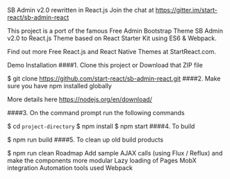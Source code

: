 SB Admin v2.0 rewritten in React.js
Join the chat at https://gitter.im/start-react/sb-admin-react

This project is a port of the famous Free Admin Bootstrap Theme SB Admin v2.0 to React.js Theme based on React Starter Kit using ES6 & Webpack.

Find out more Free React.js and React Native Themes at StartReact.com.

Demo
Installation
####1. Clone this project or Download that ZIP file

$ git clone https://github.com/start-react/sb-admin-react.git
####2. Make sure you have npm installed globally

More details here https://nodejs.org/en/download/

####3. On the command prompt run the following commands

$ cd `project-directory`
$ npm install
$ npm start
####4. To build

$ npm run build
####5. To clean up old build products

$ npm run clean
Roadmap
Add sample AJAX calls (using Flux / Reflux) and make the components more modular
Lazy loading of Pages
MobX integration
Automation tools used
Webpack
